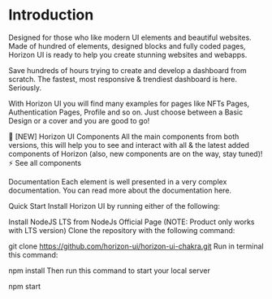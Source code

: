 # Introduction
Designed for those who like modern UI elements and beautiful websites. Made of hundred of elements, designed blocks and fully coded pages, Horizon UI is ready to help you create stunning websites and webapps.

Save hundreds of hours trying to create and develop a dashboard from scratch. The fastest, most responsive & trendiest dashboard is here. Seriously.

With Horizon UI you will find many examples for pages like NFTs Pages, Authentication Pages, Profile and so on. Just choose between a Basic Design or a cover and you are good to go!

🎉 [NEW] Horizon UI Components
All the main components from both versions, this will help you to see and interact with all & the latest added components of Horizon (also, new components are on the way, stay tuned)! ⚡️ See all components

Documentation
Each element is well presented in a very complex documentation. You can read more about the documentation here.

Quick Start
Install Horizon UI by running either of the following:

Install NodeJS LTS from NodeJs Official Page (NOTE: Product only works with LTS version)
Clone the repository with the following command:

git clone https://github.com/horizon-ui/horizon-ui-chakra.git
Run in terminal this command:

npm install
Then run this command to start your local server

npm start
